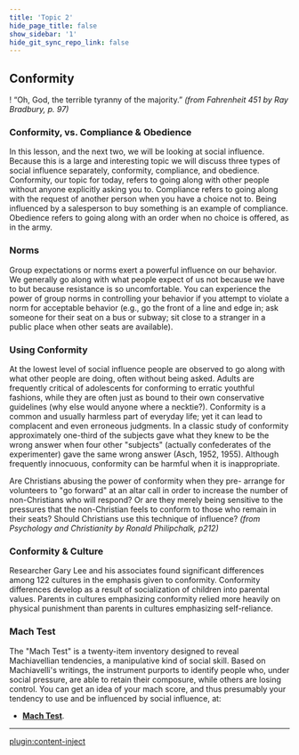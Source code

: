 ```yaml
---
title: 'Topic 2'
hide_page_title: false
show_sidebar: '1'
hide_git_sync_repo_link: false
---
```


## **Conformity**

  ! “Oh, God, the terrible tyranny of the majority.” *(from Fahrenheit 451 by Ray Bradbury, p. 97)*

### Conformity, vs. Compliance & Obedience

In this lesson, and the next two, we will be looking at social influence. Because this is a large and interesting topic we will discuss three types of social influence separately, conformity, compliance, and obedience. Conformity, our topic for today, refers to going along with other people without anyone explicitly asking you to. Compliance refers to going along with the request of another person when you have a choice not to. Being influenced by a salesperson to buy something is an example of compliance. Obedience refers to going along with an order when no choice is offered, as in the army.

### Norms

Group expectations or norms exert a powerful influence on our behavior. We generally go along with what people expect of us not because we have to but because resistance is so uncomfortable. You can experience the power of group norms in controlling your behavior if you attempt to violate a norm for acceptable behavior (e.g., go the front of a line and edge in; ask someone for their seat on a bus or subway; sit close to a stranger in a public place when other seats are available).

### Using Conformity

At the lowest level of social influence people are observed to go along with what other people are doing, often without being asked. Adults are frequently critical of adolescents for conforming to erratic youthful fashions, while they are often just as bound to their own conservative guidelines (why else would anyone where a necktie?). Conformity is a common and usually harmless part of everyday life; yet it can lead to complacent and even erroneous judgments. In a classic study of conformity approximately one-third of the subjects gave what they knew to be the wrong answer when four other "subjects" (actually confederates of the experimenter) gave the same wrong answer (Asch, 1952, 1955). Although frequently innocuous, conformity can be harmful when it is inappropriate.

Are Christians abusing the power of conformity when they pre- arrange for volunteers to "go forward" at an altar call in order to increase the number of non-Christians who will respond? Or are they merely being sensitive to the pressures that the non-Christian feels to conform to those who remain in their seats? Should Christians use this technique of influence? *(from Psychology and Christianity by Ronald Philipchalk, p212)*

### Conformity & Culture

Researcher Gary Lee and his associates found significant differences among 122 cultures in the emphasis given to conformity. Conformity differences de­velop as a result of socialization of children into parental values. Parents in cul­tures emphasizing conformity relied more heavily on physical punishment than parents in cultures emphasizing self-reliance.

### Mach Test

The "Mach Test" is a twenty-item inventory designed to reveal Machiavellian tenden­cies, a manipulative kind of social skill. Based on Machiavelli's writings, the in­stru­ment purports to identify people who, under social pressure, are able to retain their composure, while others are losing control. You can get an idea of your mach score, and thus presumably your tendency to use and be influenced by social influence, at:

 - [**Mach Test**](https://openpsychometrics.org/tests/MACH-IV/).

---

[plugin:content-inject](_activities)
